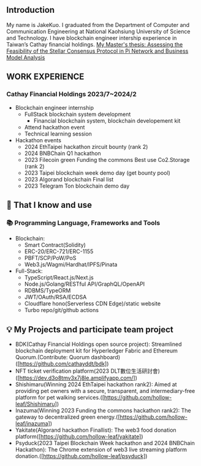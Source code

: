## Introduction

My name is JakeKuo. I graduated from the Department of Computer and Communication Engineering at National Kaohsiung University of Science and Technology. I have blockchain engineer intership experience in Taiwan’s Cathay financial holdings.
[My Master's thesis: Assessing the Feasibility of the Stellar Consensus Protocol in Pi Network and Business Model Analysis](https://ndltd.ncl.edu.tw/cgi-bin/gs32/gsweb.cgi/login?o=dnclcdr&s=id=%22112NKUS0650001%22.&searchmode=basic)

## WORK EXPERIENCE
### Cathay Financial Holdings 2023/7~2024/2
- Blockchain engineer internship
  - FullStack blockchain system development
    - Financial blockchain system, blockchain developement kit
  - Attend hackathon event
  - Technical learning session
- Hackathon events
  - 2024 EthTaipei hackathon zircuit bounty (rank 2)
  - 2024 BNBChain Q1 hackathon
  - 2023 Filecoin green Funding the commons Best use Co2.Storage (rank 2)
  - 2023 Taipei blockchain week demo day (get bounty pool)
  - 2023 Algorand blockchain Final list
  - 2023 Telegram Ton blockchain demo day 
## 🧠 That I know and use
### 📚 Programming Language, Frameworks and Tools
- Blockchain:
  - Smart Contract(Solidity)
  - ERC-20/ERC-721/ERC-1155
  - PBFT/SCP/PoW/PoS
  - Web3.js/Wagmi/Hardhat/IPFS/Pinata
- Full-Stack:
  - TypeScript/React.js/Next.js
  - Node.js/Golang/RESTful API/GraphQL/OpenAPI
  - RDBMS/TypeORM
  - JWT/OAuth/RSA/ECDSA
  - Cloudflare hono(Serverless CDN Edge)/static website
  - Turbo repo/git/github actions
## 💡 My Projects and participate team project
- BDK(Cathay Financial Holdings open source project): Streamlined blockchain deployment kit for Hyperledger Fabric and Ethereum Quorum.(Contribute: Quorum dashboard)([https://github.com/cathayddt/bdk])
- NFT ticket verification platform(2023 DLT數位生活研討會) ([https://dev.d3o8tmv3x7j8le.amplifyapp.com/])
- Shishimaru(Winning 2024 EthTaipei hackathon rank2): Aimed at providing pet owners with a secure, transparent, and intermediary-free platform for pet walking services.([https://github.com/hollow-leaf/Shishimaru])
- Inazuma(Winning 2023 Funding the commons hackathon rank2): The gateway to decentralized green energy.([https://github.com/hollow-leaf/inazuma])
- Yakitate(Algorand hackathon Finallist): The web3 food donation platform([https://github.com/hollow-leaf/yakitate])
- Psyduck(2023 Taipei Blockchain Week hackathon and 2024 BNBChain Hackathon): The Chrome extension of web3 live streaming platform donation.([https://github.com/hollow-leaf/psyduck])
